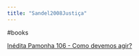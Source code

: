 ```yaml
---
title: "Sandel2008Justiça"
---
```


#books

[Inédita Pamonha 106 - Como devemos agir?](https://podcasts.google.com/feed/aHR0cHM6Ly9yZXZpc3RhaW5zcGlyZWMuY29tLmJyL2ZlZWQvcG9kY2FzdC8/episode/aHR0cHM6Ly9yZXZpc3RhaW5zcGlyZWMuY29tLmJyLz9wPTU5MDI?ep=14)

